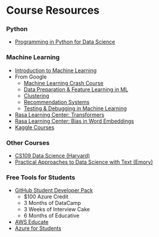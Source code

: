 # Course Resources

### Python

* [Programming in Python for Data Science](https://prog-learn.mds.ubc.ca/)

### Machine Learning

* [Introduction to Machine Learning](https://ml-learn.mds.ubc.ca/)
* From Google
  * [Machine Learning Crash Course](https://developers.google.com/machine-learning/crash-course)
  * [Data Preparation & Feature Learning in ML](https://developers.google.com/machine-learning/data-prep)
  * [Clustering](https://developers.google.com/machine-learning/clustering)
  * [Recommendation Systems](https://developers.google.com/machine-learning/recommendation)
  * [Testing & Debugging in Machine Learning](https://developers.google.com/machine-learning/testing-debugging)
* [Rasa Learning Center: Transformers](https://learning.rasa.com/transformers/)
* [Rasa Learning Center: Bias in Word Embeddings](https://learning.rasa.com/bias/)
* [Kaggle Courses](https://www.kaggle.com/learn)

### Other Courses

* [CS109 Data Science \(Harvard\)](http://cs109.github.io/2015/)
* [Practical Approaches to Data Science with Text \(Emory\)](https://github.com/laurenfklein/QTM340-Fall21)

### Free Tools for Students

* [GitHub Student Developer Pack](https://education.github.com/pack)
  * $100 Azure Credit
  * 3 Months of DataCamp
  * 3 Weeks of Interview Cake
  * 6 Months of Educative
* [AWS Educate](https://aws.amazon.com/education/awseducate/)
* [Azure for Students](https://azure.microsoft.com/en-us/free/students/)

